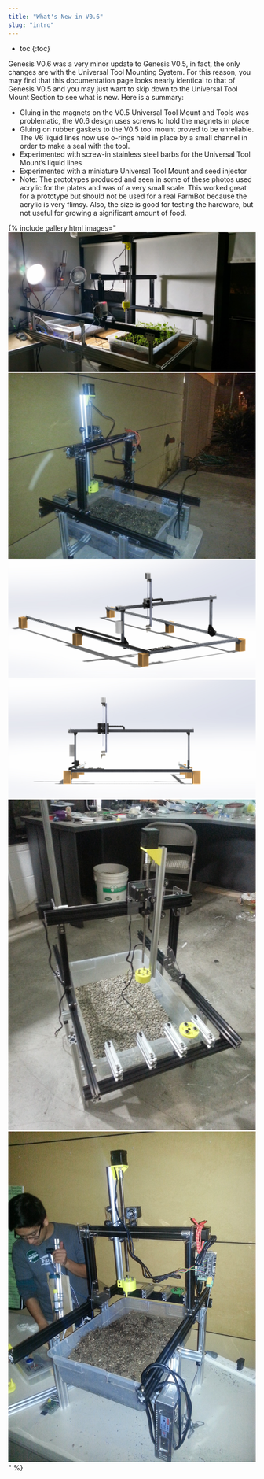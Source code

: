 ```yaml
---
title: "What's New in V0.6"
slug: "intro"
---
```


* toc
{:toc}

Genesis V0.6 was a very minor update to Genesis V0.5, in fact, the only changes are with the Universal Tool Mounting System. For this reason, you may find that this documentation page looks nearly identical to that of Genesis V0.5 and you may just want to skip down to the Universal Tool Mount Section to see what is new. Here is a summary:

  * Gluing in the magnets on the V0.5 Universal Tool Mount and Tools was problematic, the V0.6 design uses screws to hold the magnets in place
  * Gluing on rubber gaskets to the V0.5 tool mount proved to be unreliable. The V6 liquid lines now use o-rings held in place by a small channel in order to make a seal with the tool.
  * Experimented with screw-in stainless steel barbs for the Universal Tool Mount’s liquid lines
  * Experimented with a miniature Universal Tool Mount and seed injector
  * Note: The prototypes produced and seen in some of these photos used acrylic for the plates and was of a very small scale. This worked great for a prototype but should not be used for a real FarmBot because the acrylic is very flimsy. Also, the size is good for testing the hardware, but not useful for growing a significant amount of food.

{% include gallery.html images="
![20150103_230746.jpg](_images/20150103_230746.jpg)
![IMG_20141120_182346.jpg](_images/IMG_20141120_182346.jpg)
![V5_Render_1.jpg](_images/V5_Render_1.jpg)
![V5_Render_2.jpg](_images/V5_Render_2.jpg)
![IMG_20141114_211915.jpg](_images/IMG_20141114_211915.jpg)
![IMG_20141120_182737.jpg](_images/IMG_20141120_182737.jpg)
" %}

